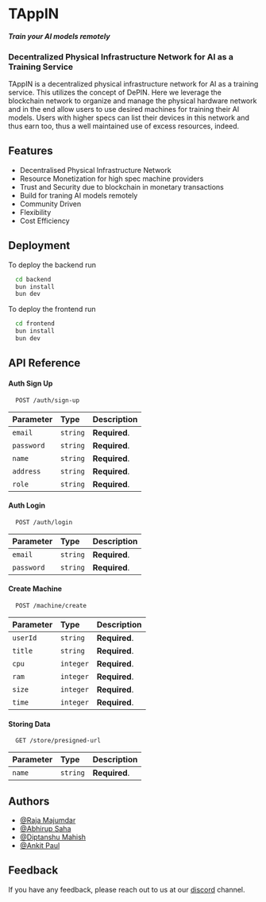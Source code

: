 # TAppIN

#### _Train your AI models remotely_

### Decentralized Physical Infrastructure Network for AI as a Training Service

TAppIN is a decentralized physical infrastructure network for AI as a training service. This utilizes the concept of DePIN. Here we leverage the blockchain network to organize and manage the physical hardware network and in the end allow users to use desired machines for training their AI models. Users with higher specs can list their devices in this network and thus earn too, thus a well maintained use of excess resources, indeed.

## Features

-   Decentralised Physical Infrastructure Network
-   Resource Monetization for high spec machine providers
-   Trust and Security due to blockchain in monetary transactions
-   Build for traning AI models remotely
-   Community Driven
-   Flexibility
-   Cost Efficiency

## Deployment

To deploy the backend run

```bash
  cd backend
  bun install
  bun dev
```

To deploy the frontend run

```bash
  cd frontend
  bun install
  bun dev
```

## API Reference

#### Auth Sign Up

```http
  POST /auth/sign-up
```

| Parameter  | Type     | Description   |
| :--------- | :------- | :------------ |
| `email`    | `string` | **Required**. |
| `password` | `string` | **Required**. |
| `name`     | `string` | **Required**. |
| `address`  | `string` | **Required**. |
| `role`     | `string` | **Required**. |

#### Auth Login

```http
  POST /auth/login
```

| Parameter  | Type     | Description   |
| :--------- | :------- | :------------ |
| `email`    | `string` | **Required**. |
| `password` | `string` | **Required**. |

#### Create Machine

```http
  POST /machine/create
```

| Parameter | Type      | Description   |
| :-------- | :-------- | :------------ |
| `userId`  | `string`  | **Required**. |
| `title`   | `string`  | **Required**. |
| `cpu`     | `integer` | **Required**. |
| `ram`     | `integer` | **Required**. |
| `size`    | `integer` | **Required**. |
| `time`    | `integer` | **Required**. |

#### Storing Data

```http
  GET /store/presigned-url
```

| Parameter | Type     | Description   |
| :-------- | :------- | :------------ |
| `name`    | `string` | **Required**. |

## Authors

-   [@Raja Majumdar](https://github.com/r3yc0n1c)
-   [@Abhirup Saha](https://github.com/Abhirup-02)
-   [@Diptanshu Mahish](https://github.com/diptanshumahish)
-   [@Ankit Paul](https://github.com/Ankit-AP-Paul)

## Feedback

If you have any feedback, please reach out to us at our [discord](https://discord.gg/aqdx4JBC) channel.
